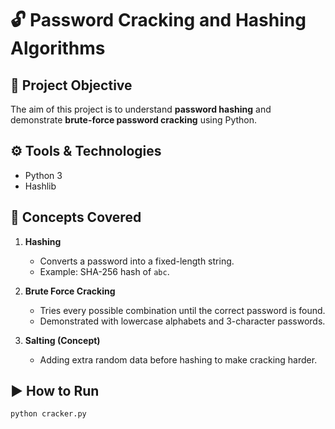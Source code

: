 # 🔓 Password Cracking and Hashing Algorithms

## 📌 Project Objective
The aim of this project is to understand **password hashing** and demonstrate **brute-force password cracking** using Python.

## ⚙️ Tools & Technologies
- Python 3
- Hashlib

## 🚀 Concepts Covered
1. **Hashing**
   - Converts a password into a fixed-length string.
   - Example: SHA-256 hash of `abc`.

2. **Brute Force Cracking**
   - Tries every possible combination until the correct password is found.
   - Demonstrated with lowercase alphabets and 3-character passwords.

3. **Salting (Concept)**
   - Adding extra random data before hashing to make cracking harder.

## ▶️ How to Run
```bash
python cracker.py

